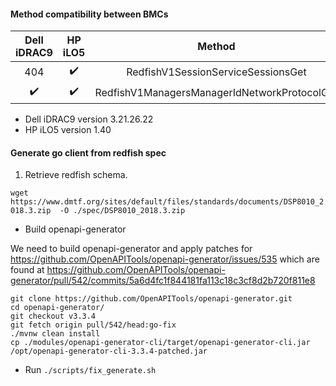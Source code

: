 #### Method compatibility between BMCs

| Dell iDRAC9         |  HP iLO5            | Method          |
|  :-----------:      |  :-----:            | :--------------:| 
|  404                |  :heavy_check_mark: | RedfishV1SessionServiceSessionsGet |
|  :heavy_check_mark: |  :heavy_check_mark: | RedfishV1ManagersManagerIdNetworkProtocolGet |

- Dell iDRAC9 version 3.21.26.22
- HP iLO5     version 1.40

#### Generate go client from redfish spec

1. Retrieve redfish schema.

`wget https://www.dmtf.org/sites/default/files/standards/documents/DSP8010_2018.3.zip  -O ./spec/DSP8010_2018.3.zip`

- Build openapi-generator 

We need to build openapi-generator and apply patches for https://github.com/OpenAPITools/openapi-generator/issues/535
which are found at https://github.com/OpenAPITools/openapi-generator/pull/542/commits/5a6d4fc1f844181fa113c18c3cf8d2b720f811e8

```
git clone https://github.com/OpenAPITools/openapi-generator.git
cd openapi-generator/
git checkout v3.3.4
git fetch origin pull/542/head:go-fix
./mvnw clean install
cp ./modules/openapi-generator-cli/target/openapi-generator-cli.jar /opt/openapi-generator-cli-3.3.4-patched.jar
```

- Run `./scripts/fix_generate.sh`
